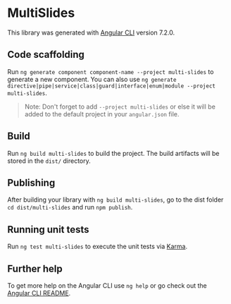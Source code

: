 # MultiSlides

This library was generated with [Angular CLI](https://github.com/angular/angular-cli) version 7.2.0.

## Code scaffolding

Run `ng generate component component-name --project multi-slides` to generate a new component. You can also use `ng generate directive|pipe|service|class|guard|interface|enum|module --project multi-slides`.
> Note: Don't forget to add `--project multi-slides` or else it will be added to the default project in your `angular.json` file. 

## Build

Run `ng build multi-slides` to build the project. The build artifacts will be stored in the `dist/` directory.

## Publishing

After building your library with `ng build multi-slides`, go to the dist folder `cd dist/multi-slides` and run `npm publish`.

## Running unit tests

Run `ng test multi-slides` to execute the unit tests via [Karma](https://karma-runner.github.io).

## Further help

To get more help on the Angular CLI use `ng help` or go check out the [Angular CLI README](https://github.com/angular/angular-cli/blob/master/README.md).
